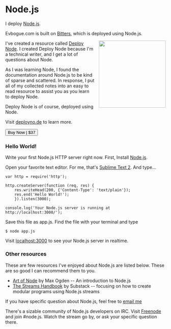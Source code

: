 Node.js
=======

I deploy [Node.js](http://nodejs.org).

Evbogue.com is built on [Bitters](http://bitters.evbogue.com/), which is deployed using Node.js.

<a href="http://deployno.de"><img src="/images/deploy.jpg" width="210px" class="profile" style="float: right; margin-left: 1em;"></a>

I've created a resource called [Deploy Node](http://deployno.de). I created Deploy Node because I'm a technical writer, and I get a lot of questions about Node. 

As I was learning Node, I found the documentation around Node.js to be kind of sparse and scattered. In response, I put all of my collected notes into an easy to read resource to assist you as you learn to deploy Node.

Deploy Node is of course, deployed using Node.

Visit [deployno.de](http://deployno.de) to learn more.

<a href="http://evbogue.fetchapp.com/sell/sfasaixe/ppc"><button class="button">Buy Now | $37</button></a>

### Hello World!

Write your first Node.js HTTP server right now. First, Install [Node.js](http://nodejs.org).

Open your favorite text editor. For me, that's [Sublime Text 2](http://www.sublimetext.com/). And type...

	var http = require('http');

	http.createServer(function (req, res) {
		res.writeHead(200, {'Content-Type': 'text/plain'});
		res.end('Hello World!');
		}).listen(3000);

	console.log('Your Node.js server is running at http://localhost:3000/');

Save this file as app.js. Find the file with your terminal and type

	$ node app.js

Visit [localhost:3000](http://localhost:3000) to see your Node.js server in realtime.

### Other resources

These are few resources I've enjoyed about Node.js are listed below. These are so good I can recommend them to you.

+ [Art of Node](https://github.com/maxogden/art-of-node) by Max Ogden -- An introduction to Node.js
+ [The Streams Handbook](https://github.com/substack/stream-handbook) by Substack -- focusing on how to create modular programs using Node.js streams

If you have specific question about Node.js, feel free to [email me](mailto:ev@evbogue.com)

There's a sizable community of Node.js developers on IRC. Visit [Freenode](irc://irc.freenode.net) and join #node.js. Watch the stream go by, or ask your specific question there.


